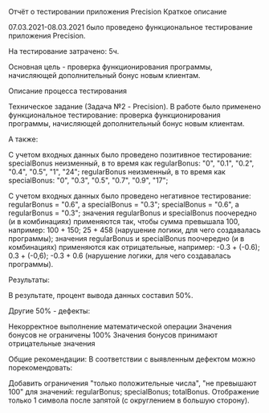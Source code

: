 Отчёт о тестировании приложения Precision
Краткое описание

07.03.2021-08.03.2021 было проведено функциональное тестирование приложения Precision.

На тестирование затрачено: 5ч.

Основная цель - проверка функционирования программы, начисляющей дополнительный бонус новым клиентам.

Описание процесса тестирования

Техническое задание (Задача №2 - Precision).
В работе было применено функциональное тестирование: проверка функционирования программы, начисляющей дополнительный бонус новым клиентам.

А также:

С учетом входных данных было проведено позитивное тестирование:
specialBonus неизменный, в то время как regularBonus: "0", "0.1", "0.2", "0.4", "0.5", "1", "24";
regularBonus неизменный, в то время как specialBonus: "0", "0.3", "0.5", "0.7", "0.9", "17";

С учетом входных данных было проведено негативное тестирование:
regularBonus = "0.6", а specialBonus = "0.3";
specialBonus = "0.6", а regularBonus = "0.3";
значения regularBonus и specialBonus поочередно (и в комбинациях) применяются так, чтобы сумма превышала 100, например: 100 + 150; 25 + 458 (нарушение логики, для чего создавалась программы);
значения regularBonus и specialBonus поочередно (и в комбинациях) применяются как отрицательные, например: -0.3 + (-0.6); 0.3 + (-0,6); -0.3 + 0.6 (нарушение логики, для чего создавалась программы).

Результаты:

В результате, процент вывода данных составил 50%.

Другие 50% - дефекты:

Некорректное выполнение математической операции
Значения бонусов не ограничены 100%
Значения бонусов принимают отрицательные значения


Общие рекомендации:
В соответствии с выявленным дефектом можно порекомендовать:

Добавить ограничения "только положительные числа", "не превышают 100" для значений:
regularBonus;
specialBonus;
totalBonus.
Отображение только 1 символа после запятой (с округлением в большую сторону).